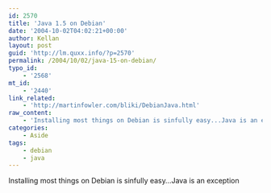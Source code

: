 ```yaml
---
id: 2570
title: 'Java 1.5 on Debian'
date: '2004-10-02T04:02:21+00:00'
author: Kellan
layout: post
guid: 'http://lm.quxx.info/?p=2570'
permalink: /2004/10/02/java-15-on-debian/
typo_id:
    - '2568'
mt_id:
    - '2440'
link_related:
    - 'http://martinfowler.com/bliki/DebianJava.html'
raw_content:
    - 'Installing most things on Debian is sinfully easy...Java is an exception'
categories:
    - Aside
tags:
    - debian
    - java
---
```


Installing most things on Debian is sinfully easy…Java is an exception